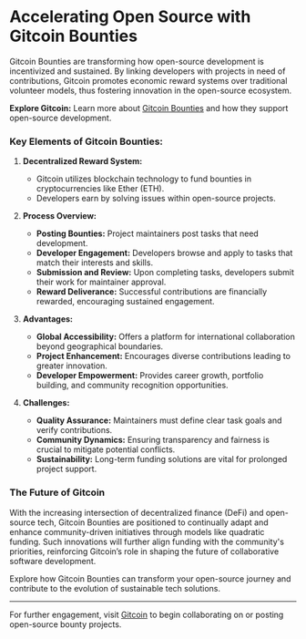 # Accelerating Open Source with Gitcoin Bounties

Gitcoin Bounties are transforming how open-source development is incentivized and sustained. By linking developers with projects in need of contributions, Gitcoin promotes economic reward systems over traditional volunteer models, thus fostering innovation in the open-source ecosystem.

**Explore Gitcoin:**
Learn more about [Gitcoin Bounties](https://gitcoin.co/) and how they support open-source development.

### Key Elements of Gitcoin Bounties:

1. **Decentralized Reward System:**
   - Gitcoin utilizes blockchain technology to fund bounties in cryptocurrencies like Ether (ETH).
   - Developers earn by solving issues within open-source projects.

2. **Process Overview:**
   - **Posting Bounties:** Project maintainers post tasks that need development.
   - **Developer Engagement:** Developers browse and apply to tasks that match their interests and skills.
   - **Submission and Review:** Upon completing tasks, developers submit their work for maintainer approval.
   - **Reward Deliverance:** Successful contributions are financially rewarded, encouraging sustained engagement.

3. **Advantages:**
   - **Global Accessibility:** Offers a platform for international collaboration beyond geographical boundaries.
   - **Project Enhancement:** Encourages diverse contributions leading to greater innovation.
   - **Developer Empowerment:** Provides career growth, portfolio building, and community recognition opportunities.

4. **Challenges:**
   - **Quality Assurance:** Maintainers must define clear task goals and verify contributions.
   - **Community Dynamics:** Ensuring transparency and fairness is crucial to mitigate potential conflicts.
   - **Sustainability:** Long-term funding solutions are vital for prolonged project support.

### The Future of Gitcoin

With the increasing intersection of decentralized finance (DeFi) and open-source tech, Gitcoin Bounties are positioned to continually adapt and enhance community-driven initiatives through models like quadratic funding. Such innovations will further align funding with the community's priorities, reinforcing Gitcoin’s role in shaping the future of collaborative software development.

Explore how Gitcoin Bounties can transform your open-source journey and contribute to the evolution of sustainable tech solutions.

---

For further engagement, visit [Gitcoin](https://gitcoin.co/) to begin collaborating on or posting open-source bounty projects.